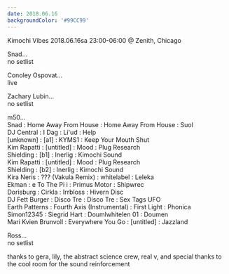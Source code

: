 ```yaml
---
date: 2018.06.16
backgroundColor: '#99CC99'
---
```


Kimochi Vibes 2018.06.16sa 23:00-06:00 @ Zenith, Chicago  

Snad...  
no setlist  

Conoley Ospovat...  
live  

Zachary Lubin...  
no setlist  

m50...  
Snad : Home Away From House : Home Away From House : Suol  
DJ Central : I Dag : Li'ud : Help  
\[unknown\] : \[a1\] : KYMS1 : Keep Your Mouth Shut  
Kim Rapatti : \[untitled\] : Mood : Plug Research  
Shielding : \[b1\] : Inerlig : Kimochi Sound  
Kim Rapatti : \[untitled\] : Mood : Plug Research  
Shielding : \[b2\] : Inerlig : Kimochi Sound  
Kira Neris : ??? (Vakula Remix) : whitelabel : Leleka  
Ekman : e To The Pi i : Primus Motor : Shipwrec  
Dorisburg : Cirkla : Irrbloss : Hivern Disc  
DJ Fett Burger : Disco Tre : Disco Tre : Sex Tags UFO  
Earth Patterns : Fourth Axis (Instrumental) : First Light : Phonica  
Simon12345 : Siegrid Hart : Doumlwhitelen 01 : Doumen  
Mari Kvien Brunvoll : Everywhere You Go : \[untitled\] : Jazzland  

Ross...  
no setlist  

thanks to gera, lily, the abstract science crew, real v, and special thanks to the cool room for the sound reinforcement